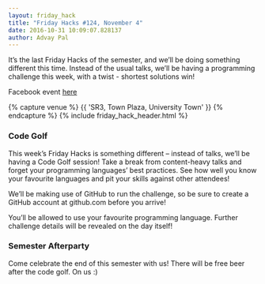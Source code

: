 ```yaml
---
layout: friday_hack
title: "Friday Hacks #124, November 4"
date: 2016-10-31 10:09:07.828137
author: Advay Pal
---
```


It’s the last Friday Hacks of the semester, and we’ll be doing something different this time. Instead of the usual talks, we’ll be having a programming challenge this week, with a twist - shortest solutions win!

Facebook event [here](https://www.facebook.com/events/1677032215959888/)

{% capture venue %}
    {{ 'SR3, Town Plaza, University Town' }}
{% endcapture %}
{% include friday_hack_header.html %}


### Code Golf

This week’s Friday Hacks is something different – instead of talks, we’ll be having a Code Golf session! Take a break from content-heavy talks and forget your programming languages’ best practices. See how well you know your favourite languages and pit your skills against other attendees!

We’ll be making use of GitHub to run the challenge, so be sure to create a GitHub account at github.com before you arrive!

You’ll be allowed to use your favourite programming language. Further challenge details will be revealed on the day itself!

### Semester Afterparty

Come celebrate the end of this semester with us! There will be free beer after the code golf. On us :)

